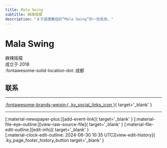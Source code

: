 ```yaml
---
title: Mala Swing
subtitle: 麻辣摇摆
description: "关于摇摆舞组织“Mala Swing”的一些信息。"
---
```


# Mala Swing

麻辣摇摆  
成立于 2018  
:fontawesome-solid-location-dot: 成都  


## 联系


---

 [:fontawesome-brands-weixin:{ .ky_social_links_icon }](# "麻辣摇摆社区"){ target='_blank' }

---

<div class="ky_page_footer" markdown>
<div class="ky_page_footer_trailing" markdown="span">
[:material-newspaper-plus:][add-event-link]{ target='_blank' }
[:material-file-eye-outline:][view-raw-source-file]{ target='_blank' }
[:material-file-edit-outline:][edit-info]{ target='_blank' }
</div>
<div class="ky_page_footer_leading" markdown="span">
[:material-clock-edit-outline: 2024-06-30 10:35 UTC][view-edit-history]{ .ky_page_footer_history_button target='_blank' }
</div>
</div>

[add-event-link]: https://github.com/swingdance/events/issues/new?assignees=&labels=add+event&projects=&template=02-add_entity.yml&title=%5Bcn%5D%20%3CName%3E&region=cn&province=Sichuan&city=Chengdu&org_id=mala-swing "添加活动"
[view-raw-source-file]: https://github.com/swingdance/orgs/blob/main/cn/mala-swing.json "查看原始源文件"
[edit-info]: https://github.com/swingdance/orgs/issues/new?assignees=&labels=update+org&projects=&template=03-update_entity.yml&title=%5Bcn%5D%20Mala%20Swing&region=cn&id=mala-swing&name=Mala%20Swing "编辑信息"

[view-edit-history]: https://github.com/swingdance/orgs/commits/main/cn/mala-swing.json "查看编辑历史"
